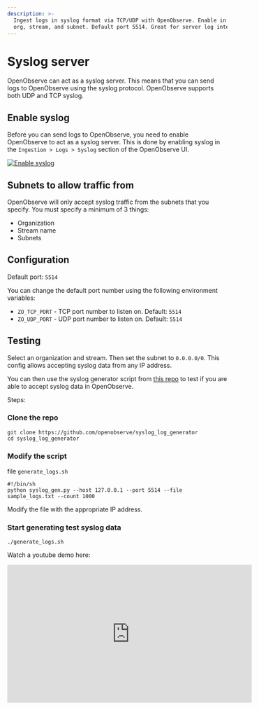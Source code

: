 ```yaml
---
description: >-
  Ingest logs in syslog format via TCP/UDP with OpenObserve. Enable in UI, set
  org, stream, and subnet. Default port 5514. Great for server log integration.
---
```

# Syslog server

OpenObserve can act as a syslog server. This means that you can send logs to OpenObserve using the syslog protocol. OpenObserve supports both UDP and TCP syslog.

## Enable syslog

Before you can send logs to OpenObserve, you need to enable OpenObserve to act as a syslog server. This is done by enabling syslog in the `Ingestion > Logs > Syslog` section of the OpenObserve UI.

[![Enable syslog](./images/syslog.png)](./images/syslog.png)

## Subnets to allow traffic from

OpenObserve will only accept syslog traffic from the subnets that you specify. You must specify a minimum of 3 things:

- Organization
- Stream name 
- Subnets

## Configuration

Default port: `5514`

You can change the default port number using the following environment variables:

* `ZO_TCP_PORT` - TCP port number to listen on. Default: `5514`
* `ZO_UDP_PORT` - UDP port number to listen on. Default: `5514`


## Testing

Select an organization and stream. Then set the subnet to `0.0.0.0/0`. This config allows accepting syslog data from any IP address.

You can then use the syslog generator script from [this repo](https://github.com/openobserve/syslog_log_generator) to test if you are able to accept syslog data in OpenObserve.

Steps:

### Clone the repo

``` shell
git clone https://github.com/openobserve/syslog_log_generator
cd syslog_log_generator
```
### Modify the script 

file `generate_logs.sh`

```shell
#!/bin/sh
python syslog_gen.py --host 127.0.0.1 --port 5514 --file sample_logs.txt --count 1000
```

Modify the file with the appropriate IP address.

### Start generating test syslog data

```shell
./generate_logs.sh
```

Watch a youtube demo here: 

<iframe width="560" height="315" src="https://www.youtube.com/embed/dF1IEEY-R54?si=tW8E-LFAqGkAP4ey" title="YouTube video player" frameborder="0" allow="accelerometer; autoplay; clipboard-write; encrypted-media; gyroscope; picture-in-picture; web-share" referrerpolicy="strict-origin-when-cross-origin" allowfullscreen></iframe>
